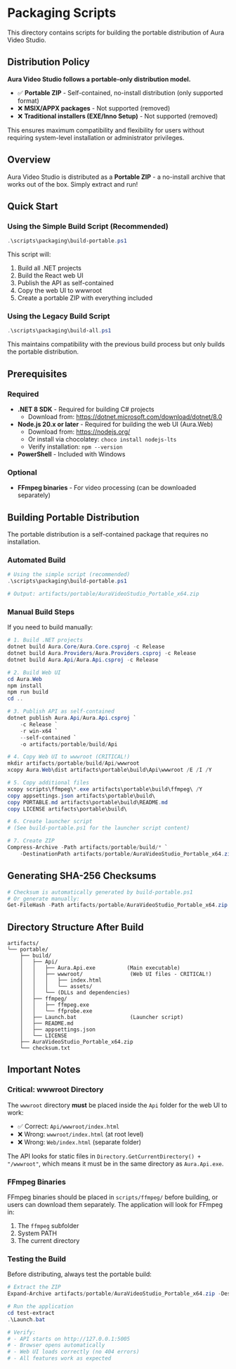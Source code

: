 # Packaging Scripts

This directory contains scripts for building the portable distribution of Aura Video Studio.

## Distribution Policy

**Aura Video Studio follows a portable-only distribution model.**

- ✅ **Portable ZIP** - Self-contained, no-install distribution (only supported format)
- ❌ **MSIX/APPX packages** - Not supported (removed)
- ❌ **Traditional installers (EXE/Inno Setup)** - Not supported (removed)

This ensures maximum compatibility and flexibility for users without requiring system-level installation or administrator privileges.

## Overview

Aura Video Studio is distributed as a **Portable ZIP** - a no-install archive that works out of the box. Simply extract and run!

## Quick Start

### Using the Simple Build Script (Recommended)

```powershell
.\scripts\packaging\build-portable.ps1
```

This script will:
1. Build all .NET projects
2. Build the React web UI
3. Publish the API as self-contained
4. Copy the web UI to wwwroot
5. Create a portable ZIP with everything included

### Using the Legacy Build Script

```powershell
.\scripts\packaging\build-all.ps1
```

This maintains compatibility with the previous build process but only builds the portable distribution.

## Prerequisites

### Required
- **.NET 8 SDK** - Required for building C# projects
  - Download from: https://dotnet.microsoft.com/download/dotnet/8.0
- **Node.js 20.x or later** - Required for building the web UI (Aura.Web)
  - Download from: https://nodejs.org/
  - Or install via chocolatey: `choco install nodejs-lts`
  - Verify installation: `npm --version`
- **PowerShell** - Included with Windows

### Optional
- **FFmpeg binaries** - For video processing (can be downloaded separately)

## Building Portable Distribution

The portable distribution is a self-contained package that requires no installation.

### Automated Build

```powershell
# Using the simple script (recommended)
.\scripts\packaging\build-portable.ps1

# Output: artifacts/portable/AuraVideoStudio_Portable_x64.zip
```

### Manual Build Steps

If you need to build manually:

```powershell
# 1. Build .NET projects
dotnet build Aura.Core/Aura.Core.csproj -c Release
dotnet build Aura.Providers/Aura.Providers.csproj -c Release
dotnet build Aura.Api/Aura.Api.csproj -c Release

# 2. Build Web UI
cd Aura.Web
npm install
npm run build
cd ..

# 3. Publish API as self-contained
dotnet publish Aura.Api/Aura.Api.csproj `
    -c Release `
    -r win-x64 `
    --self-contained `
    -o artifacts/portable/build/Api

# 4. Copy Web UI to wwwroot (CRITICAL!)
mkdir artifacts/portable/build/Api/wwwroot
xcopy Aura.Web\dist artifacts\portable\build\Api\wwwroot /E /I /Y

# 5. Copy additional files
xcopy scripts\ffmpeg\*.exe artifacts\portable\build\ffmpeg\ /Y
copy appsettings.json artifacts\portable\build\
copy PORTABLE.md artifacts\portable\build\README.md
copy LICENSE artifacts\portable\build\

# 6. Create launcher script
# (See build-portable.ps1 for the launcher script content)

# 7. Create ZIP
Compress-Archive -Path artifacts/portable/build/* `
    -DestinationPath artifacts/portable/AuraVideoStudio_Portable_x64.zip
```

## Generating SHA-256 Checksums

```powershell
# Checksum is automatically generated by build-portable.ps1
# Or generate manually:
Get-FileHash -Path artifacts/portable/AuraVideoStudio_Portable_x64.zip -Algorithm SHA256
```

## Directory Structure After Build

```
artifacts/
└── portable/
    ├── build/
    │   ├── Api/
    │   │   ├── Aura.Api.exe          (Main executable)
    │   │   ├── wwwroot/               (Web UI files - CRITICAL!)
    │   │   │   ├── index.html
    │   │   │   └── assets/
    │   │   └── (DLLs and dependencies)
    │   ├── ffmpeg/
    │   │   ├── ffmpeg.exe
    │   │   └── ffprobe.exe
    │   ├── Launch.bat                 (Launcher script)
    │   ├── README.md
    │   ├── appsettings.json
    │   └── LICENSE
    ├── AuraVideoStudio_Portable_x64.zip
    └── checksum.txt
```

## Important Notes

### Critical: wwwroot Directory

The `wwwroot` directory **must** be placed inside the `Api` folder for the web UI to work:
- ✅ Correct: `Api/wwwroot/index.html`
- ❌ Wrong: `wwwroot/index.html` (at root level)
- ❌ Wrong: `Web/index.html` (separate folder)

The API looks for static files in `Directory.GetCurrentDirectory() + "/wwwroot"`, which means it must be in the same directory as `Aura.Api.exe`.

### FFmpeg Binaries

FFmpeg binaries should be placed in `scripts/ffmpeg/` before building, or users can download them separately. The application will look for FFmpeg in:
1. The `ffmpeg` subfolder
2. System PATH
3. The current directory

### Testing the Build

Before distributing, always test the portable build:

```powershell
# Extract the ZIP
Expand-Archive artifacts/portable/AuraVideoStudio_Portable_x64.zip -DestinationPath test-extract

# Run the application
cd test-extract
.\Launch.bat

# Verify:
# - API starts on http://127.0.0.1:5005
# - Browser opens automatically
# - Web UI loads correctly (no 404 errors)
# - All features work as expected
```
